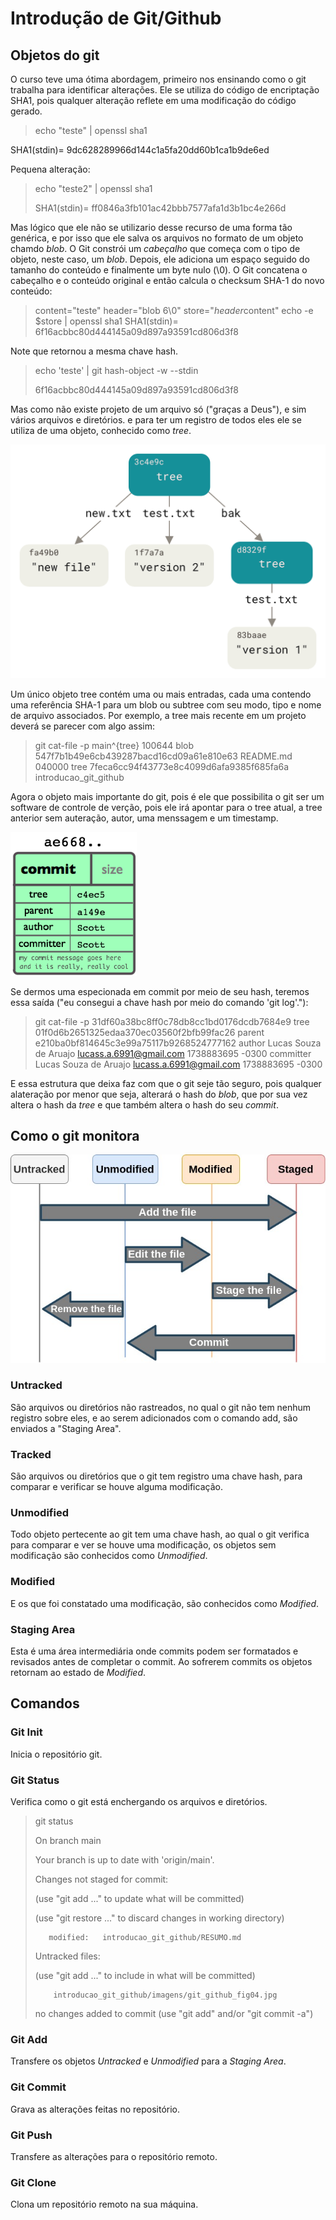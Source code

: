 # Introdução de Git/Github

## Objetos do git

O curso teve uma ótima abordagem, primeiro nos ensinando como o git trabalha para identificar alterações. Ele se utiliza do código de encriptação SHA1, 
pois qualquer alteração reflete em uma modificação do código gerado.

> echo "teste" | openssl sha1
>
SHA1(stdin)= 9dc628289966d144c1a5fa20dd60b1ca1b9de6ed

Pequena alteração:

>echo "teste2" | openssl sha1
>
>SHA1(stdin)= ff0846a3fb101ac42bbb7577afa1d3b1bc4e266d

Mas lógico que ele não se utilizario desse recurso de uma forma tão genérica, e por isso que ele salva os arquivos no formato de um objeto chamdo *blob*.
O Git constrói um *cabeçalho* que começa com o tipo de objeto, neste caso, um *blob*. Depois, ele adiciona um espaço seguido do tamanho do conteúdo e
finalmente um byte nulo (\0). O Git concatena o cabeçalho e o conteúdo original e então calcula o checksum SHA-1 do novo conteúdo:

> content="teste"
> header="blob 6\0"
> store="$header$content"
> echo -e $store | openssl sha1
> SHA1(stdin)= 6f16acbbc80d444145a09d897a93591cd806d3f8

Note que retornou a mesma chave hash.

> echo 'teste' | git hash-object -w --stdin
>
>6f16acbbc80d444145a09d897a93591cd806d3f8

Mas como não existe projeto de um arquivo só ("graças a Deus"), e sim vários arquivos e diretórios. e para ter um registro de todos eles ele se utiliza 
de uma objeto,
conhecido como *tree*.

![objeto tree](./imagens/data-model-2.png)

Um único objeto tree contém uma ou mais entradas, cada uma contendo uma referência SHA-1 para um blob ou subtree com seu modo, tipo e nome de arquivo 
associados. Por exemplo, a tree mais recente em um projeto deverá se parecer com algo assim:

> git cat-file -p main^{tree}
> 100644 blob 547f7b1b49e6cb439287bacd16cd09a61e810e63    README.md
> 040000 tree 7feca6cc94f43773e8c4099d6afa9385f685fa6a    introducao_git_github

Agora o objeto mais importante do git, pois é ele que possibilita o git ser um software de controle de verção, pois ele irá apontar para o tree atual,
a tree anterior sem auteração, autor, uma menssagem e um timestamp.

![objeto commit](./imagens/object-commit.png)

Se dermos uma especionada em commit por meio de seu hash, teremos essa saída ("eu consegui a chave hash por meio do comando 'git log'."):

> git cat-file -p 31df60a38bc8ff0c78db8cc1bd0176dcdb7684e9
> tree 01f0d6b2651325edaa370ec03560f2bfb99fac26
> parent e210ba0bf814645c3e99a75117b9268524777162
> author Lucas Souza de Aruajo <lucass.a.6991@gmail.com> 1738883695 -0300
> committer Lucas Souza de Aruajo <lucass.a.6991@gmail.com> 1738883695 -0300

E essa estrutura que deixa faz com que o git seje tão seguro, pois qualquer alateração por menor que seja, alterará o hash do *blob*, que por sua vez altera 
o hash da *tree* e que também altera o hash do seu *commit*.

## Como o git monitora

![Funcionamento da stage area](./imagens/git_github_fig04.jpg)

### Untracked

São arquivos ou diretórios não rastreados, no qual o git não tem nenhum registro sobre eles, e ao serem adicionados com o comando add, são enviados a "Staging Area".

### Tracked

São arquivos ou diretórios que o git tem registro uma chave hash, para comparar e verificar se houve alguma modificação.

### Unmodified

Todo objeto pertecente ao git tem uma chave hash, ao qual o git verifica para comparar e ver se houve uma modificação, os objetos sem modificação são conhecidos 
como *Unmodified*.

### Modified

E os que foi constatado uma modificação, são conhecidos como *Modified*.

### Staging Area

Esta é uma área intermediária onde commits podem ser formatados e revisados antes de completar o commit. Ao sofrerem commits os objetos retornam ao estado de
*Modified*. 

## Comandos

### Git Init

Inicia o repositório git.

### Git Status

Verifica como o git está enchergando os arquivos e diretórios.

> git status
>
> On branch main
>
> Your branch is up to date with 'origin/main'.
>
>
> Changes not staged for commit:
>
>  
>  (use "git add <file>..." to update what will be committed)
>
>  (use "git restore <file>..." to discard changes in working directory)
>
>        modified:   introducao_git_github/RESUMO.md
>
>
> Untracked files:
>
>   (use "git add <file>..." to include in what will be committed)
>
>         introducao_git_github/imagens/git_github_fig04.jpg
>
> no changes added to commit (use "git add" and/or "git commit -a")


### Git Add

Transfere os objetos *Untracked* e *Unmodified* para a *Staging Area*.

### Git Commit

Grava as alterações feitas no repositório.

### Git Push

Transfere as alterações para o repositório remoto.

### Git Clone

Clona um repositório remoto na sua máquina.


